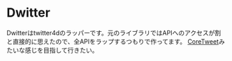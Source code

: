 Dwitter
=======

Dwitterはtwitter4dのラッパーです。元のライブラリではAPIへのアクセスが割と直接的に思えたので、全APIをラップするつもりで作ってます。
[CoreTweet](https://github.com/CoreTweet/CoreTweet)みたいな感じを目指して行きたい。

